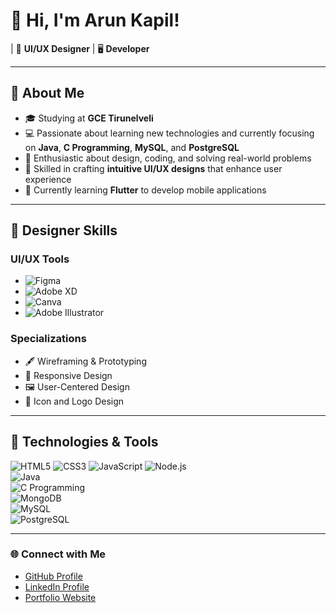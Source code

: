 


# 👋 Hi, I'm Arun Kapil!  

| 💼 **UI/UX Designer** | 🖥️ **Developer**  

---

## 🚀 About Me  
- 🎓 Studying at **GCE Tirunelveli**  
- 💻 Passionate about learning new technologies and currently focusing on **Java**, **C Programming**, **MySQL**, and **PostgreSQL**  
- 🌟 Enthusiastic about design, coding, and solving real-world problems  
- 🎨 Skilled in crafting **intuitive UI/UX designs** that enhance user experience
- 📱 Currently learning **Flutter** to develop mobile applications

---

## 🎨 Designer Skills  
### **UI/UX Tools**  
- ![Figma](https://img.shields.io/badge/-Figma-F24E1E?style=flat-square&logo=figma&logoColor=white)  
- ![Adobe XD](https://img.shields.io/badge/-Adobe_XD-FF61F6?style=flat-square&logo=adobe-xd&logoColor=white)  
- ![Canva](https://img.shields.io/badge/-Canva-00C4CC?style=flat-square&logo=canva&logoColor=white)  
- ![Adobe Illustrator](https://img.shields.io/badge/-Adobe_Illustrator-FF9A00?style=flat-square&logo=adobe-illustrator&logoColor=white)  

### **Specializations**  
- 🖋️ Wireframing & Prototyping  
- 📱 Responsive Design  
- 🖼️ User-Centered Design  
- 🎨 Icon and Logo Design  

---

## 🔧 Technologies & Tools  
![HTML5](https://img.shields.io/badge/-HTML5-E34F26?style=flat-square&logo=html5&logoColor=white)  ![CSS3](https://img.shields.io/badge/-CSS3-1572B6?style=flat-square&logo=css3&logoColor=white) 
![JavaScript](https://img.shields.io/badge/-JavaScript-F7DF1E?style=flat-square&logo=javascript&logoColor=black)  ![Node.js](https://img.shields.io/badge/-Node.js-339933?style=flat-square&logo=node.js&logoColor=white)  
![Java](https://img.shields.io/badge/-Java-007396?style=flat-square&logo=java&logoColor=white)   
![C Programming](https://img.shields.io/badge/-C_Available-00599C?style=flat-square&logo=c&logoColor=white)  
![MongoDB](https://img.shields.io/badge/-MongoDB-47A248?style=flat-square&logo=mongodb&logoColor=white)  
![MySQL](https://img.shields.io/badge/-MySQL-4479A1?style=flat-square&logo=mysql&logoColor=white)  
![PostgreSQL](https://img.shields.io/badge/-PostgreSQL-336791?style=flat-square&logo=postgresql&logoColor=white)  

---

### 🌐 Connect with Me  
- [GitHub Profile](https://github.com/Mr-A12k) 
- [LinkedIn Profile](https://www.linkedin.com/in/arun-kapil-m/)
- [Portfolio Website](https://kabix.netlify.app/)




<!---


# 👋 Hi, I'm Arun Kapil!  

| 💼 **UI/UX Designer** | 🖥️ **Developer** |

---

## 🚀 About Me  
- 🎓 Studying at **GCE Tirunelveli**  
- 💻 Passionate about learning new technologies and currently focusing on **Java**, **C Programming**, **MySQL**, and **PostgreSQL**  
- 🌟 Enthusiastic about design, coding, and solving real-world problems  
- 🎨 Skilled in crafting **intuitive UI/UX designs** that enhance user experience  
- 📱 Currently learning **Flutter** to develop mobile applications  

---

## 🎨 Designer Skills  
### **UI/UX Tools**  
![Figma](https://img.shields.io/badge/-Figma-F24E1E?style=flat-square&logo=figma&logoColor=white)  
![Adobe XD](https://img.shields.io/badge/-Adobe_XD-FF61F6?style=flat-square&logo=adobe-xd&logoColor=white)  
![Canva](https://img.shields.io/badge/-Canva-00C4CC?style=flat-square&logo=canva&logoColor=white)  
![Adobe Illustrator](https://img.shields.io/badge/-Adobe_Illustrator-FF9A00?style=flat-square&logo=adobe-illustrator&logoColor=white)  

### **Specializations**  
- 🖋️ Wireframing & Prototyping  
- 📱 Responsive Design  
- 🖼️ User-Centered Design  
- 🎨 Icon and Logo Design  

---

## 🔧 Technologies & Tools  
![HTML5](https://img.shields.io/badge/-HTML5-E34F26?style=flat-square&logo=html5&logoColor=white)  
![CSS3](https://img.shields.io/badge/-CSS3-1572B6?style=flat-square&logo=css3&logoColor=white)  
![JavaScript](https://img.shields.io/badge/-JavaScript-F7DF1E?style=flat-square&logo=javascript&logoColor=black)  
![Node.js](https://img.shields.io/badge/-Node.js-339933?style=flat-square&logo=node.js&logoColor=white)  
![Java](https://img.shields.io/badge/-Java-007396?style=flat-square&logo=java&logoColor=white)  
![C Programming](https://img.shields.io/badge/-C_Available-00599C?style=flat-square&logo=c&logoColor=white)  
![MongoDB](https://img.shields.io/badge/-MongoDB-47A248?style=flat-square&logo=mongodb&logoColor=white)  
![MySQL](https://img.shields.io/badge/-MySQL-4479A1?style=flat-square&logo=mysql&logoColor=white)  
![PostgreSQL](https://img.shields.io/badge/-PostgreSQL-336791?style=flat-square&logo=postgresql&logoColor=white)  

---

## 🔥 Github Stats  
<p align="center">
  <img width="48%" src="https://github-readme-stats.vercel.app/api?username=ArunKapil&show_icons=true&theme=radical" />
  <img width="48%" src="https://github-readme-streak-stats.herokuapp.com/?user=ArunKapil&theme=radical" />
</p>

---

## 🌟 Fun Animation  
<p align="center">
  <img src="https://readme-typing-svg.herokuapp.com?font=Fira+Code&pause=1000&color=F75C7E&width=435&lines=Welcome+to+my+GitHub!;I+love+UI%2FUX+Design+and+Coding!;Let's+build+something+great!+🚀" />
</p>

---

### 🌐 Connect with Me  
[![GitHub](https://img.shields.io/badge/GitHub-181717?style=flat-square&logo=github&logoColor=white)](https://github.com/ArunKapil)  
[![LinkedIn](https://img.shields.io/badge/LinkedIn-0077B5?style=flat-square&logo=linkedin&logoColor=white)](https://linkedin.com/in/ArunKapil)  
[![Portfolio](https://img.shields.io/badge/Portfolio-24292E?style=flat-square&logo=google-chrome&logoColor=white)](https://your-portfolio-link.com)  


--->
